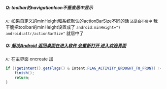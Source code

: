 
##### Q: toolbar的navigationIcon不垂直居中显示

*`A:`* 如果自定义的minHeight和系统默认的actionBarSize不同的话 `还是会不居中` 我干脆把toolbar的minHeight设置成了 `android:minHeight="?android:attr/actionBarSize"` 就居中了

##### Q: [解决Android 返回桌面在进入软件 会重新打开 进入欢迎界面](https://blog.csdn.net/zhw0596/article/details/82976732 )

*`A:`* 在主界面 oncreate 加
```java
if ((getIntent().getFlags() & Intent.FLAG_ACTIVITY_BROUGHT_TO_FRONT) != 0) {
    finish();
    return;
}
```
